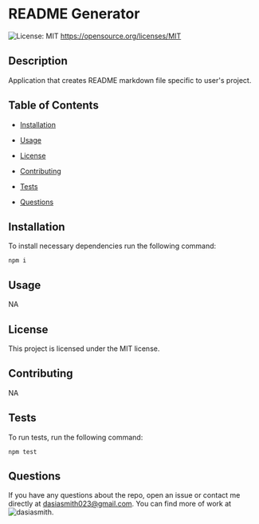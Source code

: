 # README Generator
  ![License: MIT](https://img.shields.io/badge/License-MIT-yellow.svg)
      https://opensource.org/licenses/MIT

  ## Description

  Application that creates README markdown file specific to user's project. 

  ## Table of Contents

  * [Installation](#installation)

  * [Usage](#usage)

  * [License](#License)

  * [Contributing](#contributing)

  * [Tests](#tests)

  * [Questions](#Questions)

  ## Installation
  
  To install necessary dependencies run the following command:

  ```
  npm i
  ```

  ## Usage

  NA

  ## License

  This project is licensed under the MIT license.

  ## Contributing

  NA

  ## Tests

  To run tests, run the following command:

  ```
  npm test
  ```

  ## Questions

  If you have any questions about the repo, open an issue or contact me directly at dasiasmith023@gmail.com. You can find more of work
  at ![dasiasmith](https://github.com/dasiasmith/).

